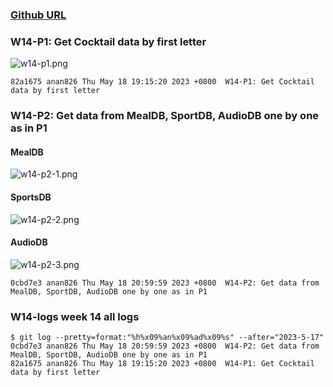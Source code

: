 ### [Github URL](https://github.com/anan826/1112-1N-js-demo-211410658.git)

### W14-P1: Get Cocktail data by first letter

![w14-p1.png](https://slyliryvslfzxeqslixp.supabase.co/storage/v1/object/public/demo-58/md_1N_img/w14-p1.png)

```
82a1675 anan826 Thu May 18 19:15:20 2023 +0800  W14-P1: Get Cocktail data by first letter
```

### W14-P2: Get data from MealDB, SportDB, AudioDB one by one as in P1

#### MealDB

![w14-p2-1.png](https://slyliryvslfzxeqslixp.supabase.co/storage/v1/object/public/demo-58/md_1N_img/w14-p2-1.png)

#### SportsDB

![w14-p2-2.png](https://slyliryvslfzxeqslixp.supabase.co/storage/v1/object/public/demo-58/md_1N_img/w14-p2-2.png)

#### AudioDB

![w14-p2-3.png](https://slyliryvslfzxeqslixp.supabase.co/storage/v1/object/public/demo-58/md_1N_img/w14-p2-3.png)

```
0cbd7e3 anan826 Thu May 18 20:59:59 2023 +0800  W14-P2: Get data from MealDB, SportDB, AudioDB one by one as in P1
```

### W14-logs week 14 all logs

```
$ git log --pretty=format:"%h%x09%an%x09%ad%x09%s" --after="2023-5-17"
0cbd7e3 anan826 Thu May 18 20:59:59 2023 +0800  W14-P2: Get data from MealDB, SportDB, AudioDB one by one as in P1
82a1675 anan826 Thu May 18 19:15:20 2023 +0800  W14-P1: Get Cocktail data by first letter
```
